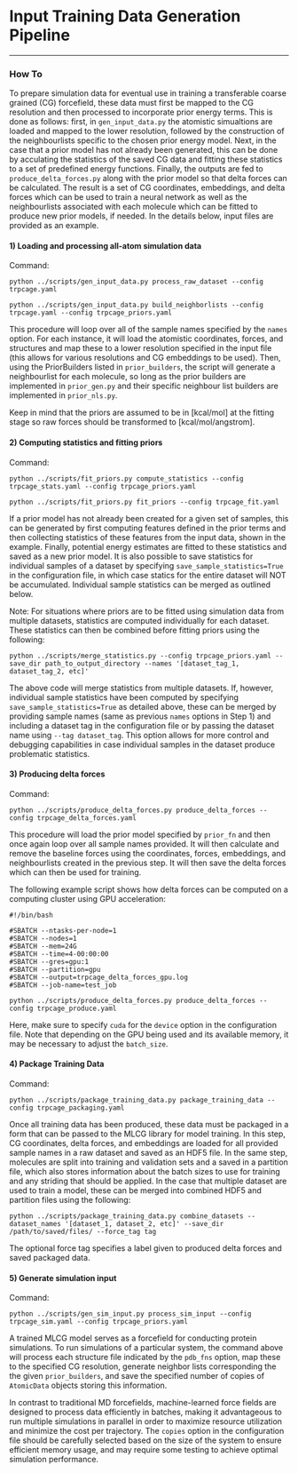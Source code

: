 # Input Training Data Generation Pipeline
-----------------------------------------

### How To

To prepare simulation data for eventual use in training a transferable coarse grained (CG) forcefield, these data must first be mapped to the CG resolution and then processed to incorporate prior energy terms. This is done as follows: first, in `gen_input_data.py` the atomistic simualtions are loaded and mapped to the lower resolution, followed by the construction of the neighbourlists specific to the chosen prior energy model. Next, in the case that a prior model has not already been generated, this can be done by acculating the statistics of the saved CG data and fitting these statistics to a set of predefined energy functions. Finally, the outputs are fed to `produce_delta_forces.py` along with the prior model so that delta forces can be calculated. The result is a set of CG coordinates, embeddings, and delta forces which can be used to train a neural network as well as the neighbourlists associated with each molecule which can be fitted to produce new prior models, if needed. In the details below, input files are provided as an example.

#### 1) Loading and processing all-atom simulation data

Command:

`python ../scripts/gen_input_data.py process_raw_dataset --config trpcage.yaml`

`python ../scripts/gen_input_data.py build_neighborlists --config trpcage.yaml --config trpcage_priors.yaml`

This procedure will loop over all of the sample names specified by the `names` option. For each instance, it will load the atomistic coordinates, forces, and structures and map these to a lower resolution specified in the input file (this allows for various resolutions and CG embeddings to be used). Then, using the PriorBuilders listed in `prior_builders`, the script will generate a neighbourlist for each molecule, so long as the prior builders are implemented in `prior_gen.py` and their specific neighbour list builders are implemented in `prior_nls.py`.

Keep in mind that the priors are assumed to be in [kcal/mol] at the fitting stage so raw forces should be transformed to [kcal/mol/angstrom].

#### 2) Computing statistics and fitting priors

Command:

`python ../scripts/fit_priors.py compute_statistics --config trpcage_stats.yaml --config trpcage_priors.yaml`

`python ../scripts/fit_priors.py fit_priors --config trpcage_fit.yaml`

If a prior model has not already been created for a given set of samples, this can be generated by first computing features defined in the prior terms and then collecting statistics of these features from the input data, shown in the example. Finally, potential energy estimates are fitted to these statistics and saved as a new prior model. It is also possible to save statistics for individual samples of a dataset by specifying `save_sample_statistics=True` in the configuration file, in which case statics for the entire dataset will NOT be accumulated. Individual sample statistics can be merged as outlined below. 

Note: For situations where priors are to be fitted using simulation data from multiple datasets, statistics are computed individually for each dataset. These statistics can then be combined before fitting priors using the following:

`python ../scripts/merge_statistics.py --config trpcage_priors.yaml --save_dir path_to_output_directory --names '[dataset_tag_1, dataset_tag_2, etc]'`

The above code will merge statistics from multiple datasets. If, however, individual sample statistics have been computed by specifying `save_sample_statistics=True` as detailed above, these can be merged by providing sample names (same as previous `names` options in Step 1) and including a dataset tag in the configuration file or by passing the dataset name using `--tag dataset_tag`. This option allows for more control and debugging capabilities in case individual samples in the dataset produce problematic statistics. 

#### 3) Producing delta forces

Command:

`python ../scripts/produce_delta_forces.py produce_delta_forces --config trpcage_delta_forces.yaml`

This procedure will load the prior model specified by `prior_fn` and then once again loop over all sample names provided. It will then calculate and remove the baseline forces using the coordinates, forces, embeddings, and neighbourlists created in the previous step. It will then save the delta forces which can then be used for training.

The following example script shows how delta forces can be computed on a computing cluster using GPU acceleration:

```
#!/bin/bash

#SBATCH --ntasks-per-node=1
#SBATCH --nodes=1
#SBATCH --mem=24G
#SBATCH --time=4-00:00:00
#SBATCH --gres=gpu:1
#SBATCH --partition=gpu
#SBATCH --output=trpcage_delta_forces_gpu.log
#SBATCH --job-name=test_job

python ../scripts/produce_delta_forces.py produce_delta_forces --config trpcage_produce.yaml
```
Here, make sure to specify `cuda` for the `device` option in the configuration file.
Note that depending on the GPU being used and its available memory, it may be necessary to adjust the `batch_size`.

#### 4) Package Training Data

Command:

`python ../scripts/package_training_data.py package_training_data --config trpcage_packaging.yaml`

Once all training data has been produced, these data must be packaged in a form that can be passed to the MLCG library for model training. In this step, CG coordinates, delta forces, and embeddings are loaded for all provided sample names in a raw dataset and saved as an HDF5 file. In the same step, molecules are split into training and validation sets and a saved in a partition file, which also stores information about the batch sizes to use for training and any striding that should be applied. In the case that multiple dataset are used to train a model, these can be merged into combined HDF5 and partition files using the following:

`python ../scripts/package_training_data.py combine_datasets --dataset_names '[dataset_1, dataset_2, etc]' --save_dir /path/to/saved/files/ --force_tag tag`

The optional force tag specifies a label given to produced delta forces and saved packaged data.

#### 5) Generate simulation input

Command:

`python ../scripts/gen_sim_input.py process_sim_input --config trpcage_sim.yaml --config trpcage_priors.yaml`

A trained MLCG model serves as a forcefield for conducting protein simulations. To run simulations of a particular system, the command above will process each structure file indicated by the `pdb_fns` option, map these to the specified CG resolution, generate neighbor lists corresponding the the given `prior_builders`, and save the specified number of copies of `AtomicData` objects storing this information.

In contrast to traditional MD forcefields, machine-learned force fields are designed to process data efficiently in batches, making it advantageous to run multiple simulations in parallel in order to maximize resource utilization and minimize the cost per trajectory. The `copies` option in the configuration file should be carefully selected based on the size of the system to ensure efficient memory usage, and may require some testing to achieve optimal simulation performance. 
